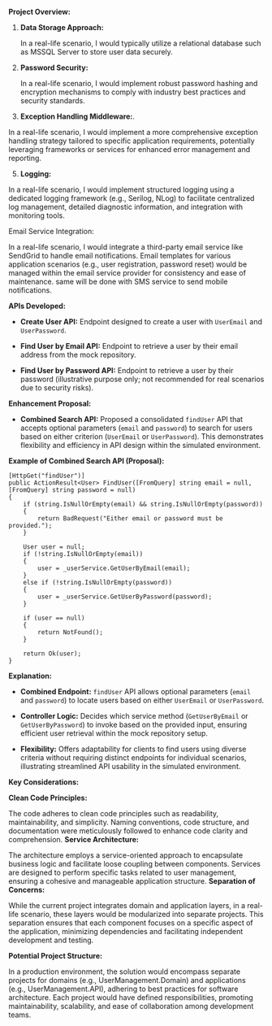 **Project Overview:**

1. **Data Storage Approach:**

   In a real-life scenario, I would typically utilize a relational database such as MSSQL Server to store user data securely.

2. **Password Security:**

   In a real-life scenario, I would implement robust password hashing and encryption mechanisms to comply with industry best practices and security standards.

4. **Exception Handling Middleware:**.

 In a real-life scenario, I would implement a more comprehensive exception handling strategy tailored to specific application requirements, potentially leveraging frameworks or services for enhanced error management and reporting.

5. **Logging:**

In a real-life scenario, I would implement structured logging using a dedicated logging framework (e.g., Serilog, NLog) to facilitate centralized log management, detailed diagnostic information, and integration with monitoring tools.

Email Service Integration:

In a real-life scenario, I would integrate a third-party email service like SendGrid to handle email notifications. Email templates for various application scenarios (e.g., user registration, password reset) would be managed within the email service provider for consistency and ease of maintenance.
same will be done with SMS service to send mobile notifications.



**APIs Developed:**

- **Create User API:** Endpoint designed to create a user with `UserEmail` and `UserPassword`.

- **Find User by Email API:** Endpoint to retrieve a user by their email address from the mock repository.

- **Find User by Password API:** Endpoint to retrieve a user by their password (illustrative purpose only; not recommended for real scenarios due to security risks).

**Enhancement Proposal:**

- **Combined Search API:** Proposed a consolidated `findUser` API that accepts optional parameters (`email` and `password`) to search for users based on either criterion (`UserEmail` or `UserPassword`). This demonstrates flexibility and efficiency in API design within the simulated environment.

**Example of Combined Search API (Proposal):**

```
[HttpGet("findUser")]
public ActionResult<User> FindUser([FromQuery] string email = null, [FromQuery] string password = null)
{
    if (string.IsNullOrEmpty(email) && string.IsNullOrEmpty(password))
    {
        return BadRequest("Either email or password must be provided.");
    }

    User user = null;
    if (!string.IsNullOrEmpty(email))
    {
        user = _userService.GetUserByEmail(email);
    }
    else if (!string.IsNullOrEmpty(password))
    {
        user = _userService.GetUserByPassword(password);
    }

    if (user == null)
    {
        return NotFound();
    }

    return Ok(user);
}
```

**Explanation:**

- **Combined Endpoint:** `findUser` API allows optional parameters (`email` and `password`) to locate users based on either `UserEmail` or `UserPassword`.

- **Controller Logic:** Decides which service method (`GetUserByEmail` or `GetUserByPassword`) to invoke based on the provided input, ensuring efficient user retrieval within the mock repository setup.

- **Flexibility:** Offers adaptability for clients to find users using diverse criteria without requiring distinct endpoints for individual scenarios, illustrating streamlined API usability in the simulated environment.

**Key Considerations:**

**Clean Code Principles:**

The code adheres to clean code principles such as readability, maintainability, and simplicity.
Naming conventions, code structure, and documentation were meticulously followed to enhance code clarity and comprehension.
**Service Architecture:**

The architecture employs a service-oriented approach to encapsulate business logic and facilitate loose coupling between components.
Services are designed to perform specific tasks related to user management, ensuring a cohesive and manageable application structure.
**Separation of Concerns:**

While the current project integrates domain and application layers, in a real-life scenario, these layers would be modularized into separate projects.
This separation ensures that each component focuses on a specific aspect of the application, minimizing dependencies and facilitating independent development and testing.

**Potential Project Structure:**

In a production environment, the solution would encompass separate projects for domains (e.g., UserManagement.Domain) and applications (e.g., UserManagement.API), adhering to best practices for software architecture.
Each project would have defined responsibilities, promoting maintainability, scalability, and ease of collaboration among development teams.
